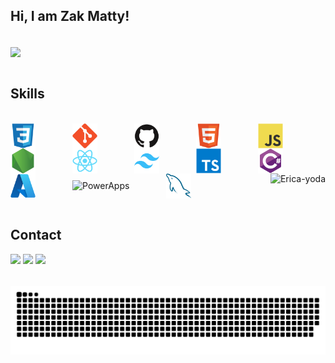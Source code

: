 ## Hi, I am Zak Matty!
</br>

<div>
  <a href="https://github.com/ZakMatty"></a>
  <img align="center" height="170" src="https://github-readme-stats.vercel.app/api/top-langs/?username=ZakMatty&layout=compact&langs_count=16&theme=dracula"/>
</div>
</br>

## Skills
<div style="display: inline_block"><br>
  <img height="40" align="center" alt="CSS" height="30" width="40" src="https://raw.githubusercontent.com/devicons/devicon/master/icons/css3/css3-original.svg">
  &nbsp;&nbsp;&nbsp;&nbsp;&nbsp;&nbsp;&nbsp;&nbsp;&nbsp;&nbsp;&nbsp;&nbsp;&nbsp;
  <img height="40" align="center" alt="Git" height="30" width="40" src="https://raw.githubusercontent.com/devicons/devicon/master/icons/git/git-original.svg">
  &nbsp;&nbsp;&nbsp;&nbsp;&nbsp;&nbsp;&nbsp;&nbsp;&nbsp;&nbsp;&nbsp;&nbsp;&nbsp;
  <img height="40" align="center" alt="GitHub" height="30" width="40" src="https://raw.githubusercontent.com/devicons/devicon/master/icons/github/github-original.svg">
  &nbsp;&nbsp;&nbsp;&nbsp;&nbsp;&nbsp;&nbsp;&nbsp;&nbsp;&nbsp;&nbsp;&nbsp;&nbsp;
  <img height="40" align="center" alt="HTML" height="30" width="40" src="https://raw.githubusercontent.com/devicons/devicon/master/icons/html5/html5-original.svg">
  &nbsp;&nbsp;&nbsp;&nbsp;&nbsp;&nbsp;&nbsp;&nbsp;&nbsp;&nbsp;&nbsp;&nbsp;&nbsp;
  <img height="40" align="center" alt="JavaScript" height="30" width="40" src="https://raw.githubusercontent.com/devicons/devicon/master/icons/javascript/javascript-original.svg">
  &nbsp;&nbsp;&nbsp;&nbsp;&nbsp;&nbsp;&nbsp;&nbsp;&nbsp;&nbsp;&nbsp;&nbsp;&nbsp;
  <img height="40" align="center" alt="Node.js" height="30" width="40" src="https://raw.githubusercontent.com/devicons/devicon/master/icons/nodejs/nodejs-original.svg">
  &nbsp;&nbsp;&nbsp;&nbsp;&nbsp;&nbsp;&nbsp;&nbsp;&nbsp;&nbsp;&nbsp;&nbsp;&nbsp;
  <img height="40" align="center" alt="React" height="30" width="40" src="https://raw.githubusercontent.com/devicons/devicon/master/icons/react/react-original.svg">
  &nbsp;&nbsp;&nbsp;&nbsp;&nbsp;&nbsp;&nbsp;&nbsp;&nbsp;&nbsp;&nbsp;&nbsp;&nbsp;
  <img height="40" align="center" alt="Tailwind CSS" height="30" width="40" src="https://raw.githubusercontent.com/devicons/devicon/master/icons/tailwindcss/tailwindcss-plain.svg">
  &nbsp;&nbsp;&nbsp;&nbsp;&nbsp;&nbsp;&nbsp;&nbsp;&nbsp;&nbsp;&nbsp;&nbsp;&nbsp;
  <img height="40" align="center" alt="TypeScript" height="30" width="40" src="https://raw.githubusercontent.com/devicons/devicon/master/icons/typescript/typescript-original.svg">
  &nbsp;&nbsp;&nbsp;&nbsp;&nbsp;&nbsp;&nbsp;&nbsp;&nbsp;&nbsp;&nbsp;&nbsp;&nbsp;
  <img height="40" align="center" alt="C#" height="30" width="40" src="https://raw.githubusercontent.com/devicons/devicon/master/icons/csharp/csharp-original.svg">
  &nbsp;&nbsp;&nbsp;&nbsp;&nbsp;&nbsp;&nbsp;&nbsp;&nbsp;&nbsp;&nbsp;&nbsp;&nbsp;
  <img height="40" align="center" alt="Azure" height="30" width="40" src="https://raw.githubusercontent.com/devicons/devicon/master/icons/azure/azure-original.svg">
  &nbsp;&nbsp;&nbsp;&nbsp;&nbsp;&nbsp;&nbsp;&nbsp;&nbsp;&nbsp;&nbsp;&nbsp;&nbsp;
  <img height="40" align="center" alt="PowerApps" height="30" width="40" src="https://raw.githubusercontent.com/microsoft/PowerApps/master/assets/img/PowerApps.png">
  &nbsp;&nbsp;&nbsp;&nbsp;&nbsp;&nbsp;&nbsp;&nbsp;&nbsp;&nbsp;&nbsp;&nbsp;&nbsp;
  <img height="40" align="center" alt="SQL" height="30" width="40" src="https://raw.githubusercontent.com/devicons/devicon/master/icons/mysql/mysql-original.svg">
  <img align="right" height="180em" alt="Erica-yoda" src="https://media.giphy.com/media/l44Qqz6gO6JiVV3pu/giphy.gif">
</div>

</br>

## Contact 
<div> 
  <a href="https://www.linkedin.com/in/zak-matty-637458252/" target="_blank"><img src="https://img.shields.io/badge/-LinkedIn-%230077B5?style=for-the-badge&logo=linkedin&logoColor=white" target="_blank"></a>
  <a href="https://www.zakmatty.com" target="_blank"><img src="https://img.shields.io/badge/-Visit%20My%20Website-%23b00b1e?style=for-the-badge&logo=googlechrome&logoColor=white" target="_blank"></a>
  <a href = "mailto: zakxmatty@gmail.com"><img src="https://img.shields.io/badge/-Gmail-%23333?style=for-the-badge&logo=gmail&logoColor=white" target="_blank"></a>
 </br>
</br>
 
  ![Snake animation](https://github.com/ZakMatty/ZakMatty/blob/output/github-contribution-grid-snake-dark.svg)
 
</div>
